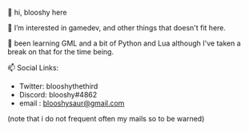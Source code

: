  👋 hi, blooshy here


 👀 I’m interested in gamedev, and other
things that doesn't fit here.


 🌱 been learning GML and a bit of Python
and Lua although I've taken a break on
that for the time being.


 📫 Social Links:
- Twitter: blooshythethird
- Discord: blooshy#4862
- email  : blooshysaur@gmail.com

(note that i do not frequent often my mails
so to be warned)
<!---
Blooshysaur/Blooshysaur is a ✨ special ✨ repository because its `README.md` (this file) appears on your GitHub profile.
You can click the Preview link to take a look at your changes.
--->
